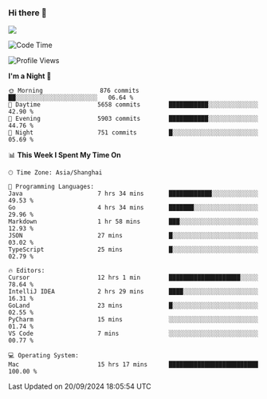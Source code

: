### Hi there 👋

<!--
**JJAYCHEN1e/jjaychen1e** is a ✨ _special_ ✨ repository because its `README.md` (this file) appears on your GitHub profile.

Here are some ideas to get you started:

- 🔭 I’m currently working on ...
- 🌱 I’m currently learning ...
- 👯 I’m looking to collaborate on ...
- 🤔 I’m looking for help with ...
- 💬 Ask me about ...
- 📫 How to reach me: ...
- 😄 Pronouns: ...
- ⚡ Fun fact: ...
-->

[![](https://github-readme-stats.vercel.app/api?username=jjaychen1e&show_icons=true)](https://github.com/jjaychen1e/github-readme-stats?count_private=true)

<!--START_SECTION:waka-->
![Code Time](http://img.shields.io/badge/Code%20Time-1%2C430%20hrs%209%20mins-blue)

![Profile Views](http://img.shields.io/badge/Profile%20Views-0-blue)

**I'm a Night 🦉** 

```text
🌞 Morning                876 commits         ██░░░░░░░░░░░░░░░░░░░░░░░   06.64 % 
🌆 Daytime                5658 commits        ███████████░░░░░░░░░░░░░░   42.90 % 
🌃 Evening                5903 commits        ███████████░░░░░░░░░░░░░░   44.76 % 
🌙 Night                  751 commits         █░░░░░░░░░░░░░░░░░░░░░░░░   05.69 % 
```


📊 **This Week I Spent My Time On** 

```text
🕑︎ Time Zone: Asia/Shanghai

💬 Programming Languages: 
Java                     7 hrs 34 mins       ████████████░░░░░░░░░░░░░   49.53 % 
Go                       4 hrs 34 mins       ███████░░░░░░░░░░░░░░░░░░   29.96 % 
Markdown                 1 hr 58 mins        ███░░░░░░░░░░░░░░░░░░░░░░   12.93 % 
JSON                     27 mins             █░░░░░░░░░░░░░░░░░░░░░░░░   03.02 % 
TypeScript               25 mins             █░░░░░░░░░░░░░░░░░░░░░░░░   02.79 % 

🔥 Editors: 
Cursor                   12 hrs 1 min        ████████████████████░░░░░   78.64 % 
IntelliJ IDEA            2 hrs 29 mins       ████░░░░░░░░░░░░░░░░░░░░░   16.31 % 
GoLand                   23 mins             █░░░░░░░░░░░░░░░░░░░░░░░░   02.55 % 
PyCharm                  15 mins             ░░░░░░░░░░░░░░░░░░░░░░░░░   01.74 % 
VS Code                  7 mins              ░░░░░░░░░░░░░░░░░░░░░░░░░   00.77 % 

💻 Operating System: 
Mac                      15 hrs 17 mins      █████████████████████████   100.00 % 
```


 Last Updated on 20/09/2024 18:05:54 UTC
<!--END_SECTION:waka-->
